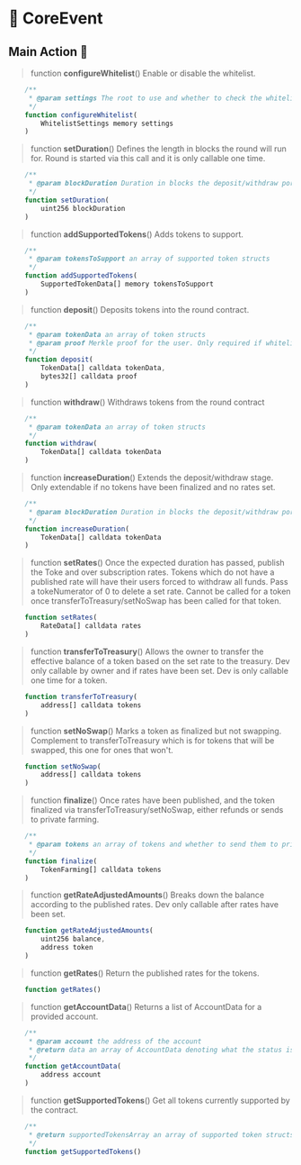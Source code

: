 # 🚩 CoreEvent

## Main Action 🔧

> function **configureWhitelist**()
Enable or disable the whitelist.

```js
    /**
     * @param settings The root to use and whether to check the whitelist at all
     */
    function configureWhitelist(
        WhitelistSettings memory settings
    )
```

> function **setDuration**()
Defines the length in blocks the round will run for.
Round is started via this call and it is only callable one time.

```js
    /**
     * @param blockDuration Duration in blocks the deposit/withdraw portion will run for
     */
    function setDuration(
        uint256 blockDuration
    )
```

> function **addSupportedTokens**()
Adds tokens to support.

```js
    /**
     * @param tokensToSupport an array of supported token structs
     */
    function addSupportedTokens(
        SupportedTokenData[] memory tokensToSupport
    )
```

> function **deposit**()
Deposits tokens into the round contract.

```js
    /**
     * @param tokenData an array of token structs
     * @param proof Merkle proof for the user. Only required if whitelistSettings.enabled
     */
    function deposit(
        TokenData[] calldata tokenData, 
        bytes32[] calldata proof    
    )
```

> function **withdraw**()
Withdraws tokens from the round contract

```js
    /**
     * @param tokenData an array of token structs
     */
    function withdraw(
        TokenData[] calldata tokenData   
    )
```

> function **increaseDuration**()
Extends the deposit/withdraw stage.
Only extendable if no tokens have been finalized and no rates set.

```js
    /**
     * @param blockDuration Duration in blocks the deposit/withdraw portion will run for. Must be greater than original.
     */
    function increaseDuration(
        TokenData[] calldata tokenData   
    )
```


> function **setRates**()
Once the expected duration has passed, publish the Toke and over subscription rates.
Tokens which do not have a published rate will have their users forced to withdraw all funds. Pass a tokeNumerator of 0 to delete a set rate.
Cannot be called for a token once transferToTreasury/setNoSwap has been called for that token.

```js
    function setRates(
        RateData[] calldata rates
    )
```

> function **transferToTreasury**()
Allows the owner to transfer the effective balance of a token based on the set rate to the treasury.
Dev only callable by owner and if rates have been set. Dev is only callable one time for a token.

```js
    function transferToTreasury(
        address[] calldata tokens
    )

```

> function **setNoSwap**()
Marks a token as finalized but not swapping.
Complement to transferToTreasury which is for tokens that will be swapped, this one for ones that won't.

```js
    function setNoSwap(
        address[] calldata tokens
    )
```


> function **finalize**()
Once rates have been published, and the token finalized via transferToTreasury/setNoSwap, either refunds or sends to private farming.

```js
    /**
     * @param tokens an array of tokens and whether to send them to private farming.  False on farming will send back to user.
     */
    function finalize(
        TokenFarming[] calldata tokens
    )
```

> function **getRateAdjustedAmounts**()
Breaks down the balance according to the published rates.
Dev only callable after rates have been set.

```js
    function getRateAdjustedAmounts(
        uint256 balance, 
        address token        
    )
```

> function **getRates**()
Return the published rates for the tokens.

```js
    function getRates()
```

> function **getAccountData**()
Returns a list of AccountData for a provided account.

```js
    /**
     * @param account the address of the account
     * @return data an array of AccountData denoting what the status is for each of the tokens deposited (if any)
     */
    function getAccountData(
        address account
    )
```

> function **getSupportedTokens**()
Get all tokens currently supported by the contract.

```js
    /**
     * @return supportedTokensArray an array of supported token structs
     */
    function getSupportedTokens()
```